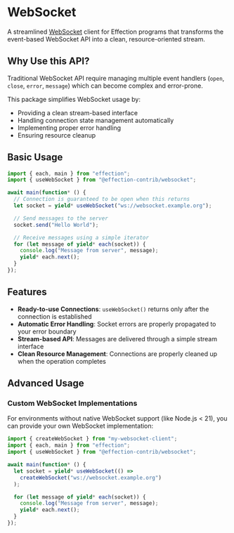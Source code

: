 # WebSocket

A streamlined [WebSocket][websocket] client for Effection programs that transforms the
event-based WebSocket API into a clean, resource-oriented stream.

## Why Use this API?

Traditional WebSocket API require managing multiple event handlers (`open`,
`close`, `error`, `message`) which can become complex and error-prone.

This package simplifies WebSocket usage by:

- Providing a clean stream-based interface
- Handling connection state management automatically
- Implementing proper error handling
- Ensuring resource cleanup

## Basic Usage

```typescript
import { each, main } from "effection";
import { useWebSocket } from "@effection-contrib/websocket";

await main(function* () {
  // Connection is guaranteed to be open when this returns
  let socket = yield* useWebSocket("ws://websocket.example.org");

  // Send messages to the server
  socket.send("Hello World");

  // Receive messages using a simple iterator
  for (let message of yield* each(socket)) {
    console.log("Message from server", message);
    yield* each.next();
  }
});
```

## Features

- **Ready-to-use Connections**: `useWebSocket()` returns only after the
  connection is established
- **Automatic Error Handling**: Socket errors are properly propagated to your
  error boundary
- **Stream-based API**: Messages are delivered through a simple stream interface
- **Clean Resource Management**: Connections are properly cleaned up when the
  operation completes

## Advanced Usage

### Custom WebSocket Implementations

For environments without native WebSocket support (like Node.js < 21), you can
provide your own WebSocket implementation:

```typescript
import { createWebSocket } from "my-websocket-client";
import { each, main } from "effection";
import { useWebSocket } from "@effection-contrib/websocket";

await main(function* () {
  let socket = yield* useWebSocket(() =>
    createWebSocket("ws://websocket.example.org")
  );

  for (let message of yield* each(socket)) {
    console.log("Message from server", message);
    yield* each.next();
  }
});
```

[websocket]: https://developer.mozilla.org/en-US/docs/Web/API/WebSocket